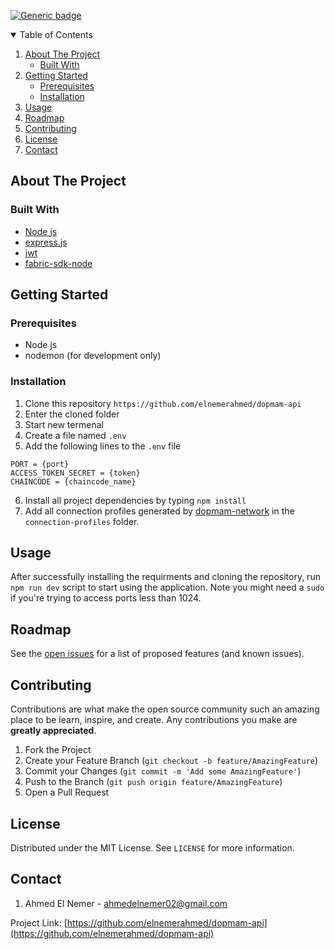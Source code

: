 [![Generic badge](https://img.shields.io/badge/contributors-1-<COLOR>.svg)](https://github.com/elnemerahmed/dopmam-api/graphs/contributors)


<details open="open">
  <summary>Table of Contents</summary>
  <ol>
    <li>
      <a href="#about-the-project">About The Project</a>
      <ul>
        <li><a href="#built-with">Built With</a></li>
      </ul>
    </li>
    <li>
      <a href="#getting-started">Getting Started</a>
      <ul>
        <li><a href="#prerequisites">Prerequisites</a></li>
        <li><a href="#installation">Installation</a></li>
      </ul>
    </li>
    <li><a href="#usage">Usage</a></li>
    <li><a href="#roadmap">Roadmap</a></li>
    <li><a href="#contributing">Contributing</a></li>
    <li><a href="#license">License</a></li>
    <li><a href="#contact">Contact</a></li>
  </ol>
</details>

## About The Project

### Built With
* [Node js](https://nodejs.org/en/)
* [express.js](https://expressjs.com/)
* [jwt](https://jwt.io/)
* [fabric-sdk-node](https://hyperledger.github.io/fabric-sdk-node/)

## Getting Started

### Prerequisites
* Node js
* nodemon (for development only)

### Installation

1. Clone this repository ```https://github.com/elnemerahmed/dopmam-api```
2. Enter the cloned folder
3. Start new termenal
4. Create a file named ```.env```
5. Add the following lines to the ```.env``` file
```
PORT = {port}
ACCESS_TOKEN_SECRET = {token}
CHAINCODE = {chaincode_name}
```
6. Install all project dependencies by typing ```npm install```
7. Add all connection profiles generated by [dopmam-network](https://github.com/elnemerahmed/dopmam-network) in the ```connection-profiles``` folder.

## Usage
After successfully installing the requirments and cloning the repository, run ```npm run dev``` script to start using the application.
Note you might need a ```sudo``` if you're trying to access ports less than 1024.

## Roadmap

See the [open issues](https://github.com/elnemerahmed/dopmam-api/issues) for a list of proposed features (and known issues).

## Contributing

Contributions are what make the open source community such an amazing place to be learn, inspire, and create. Any contributions you make are **greatly appreciated**.

1. Fork the Project
2. Create your Feature Branch (`git checkout -b feature/AmazingFeature`)
3. Commit your Changes (`git commit -m 'Add some AmazingFeature'`)
4. Push to the Branch (`git push origin feature/AmazingFeature`)
5. Open a Pull Request

## License

Distributed under the MIT License. See `LICENSE` for more information.

## Contact

1. Ahmed El Nemer - ahmedelnemer02@gmail.com

Project Link: [https://github.com/elnemerahmed/dopmam-api](https://github.com/elnemerahmed/dopmam-api)
